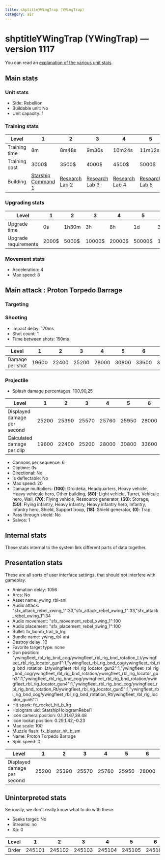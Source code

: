 ```yaml
---
title: shptitleYWingTrap (YWingTrap)
category: air
---
```


# shptitleYWingTrap (YWingTrap) — version 1117

You can read an [explanation  of the various unit stats](unitexplained.md).

## Main stats

### Unit stats

  * Side: Rebellion
  * Buildable unit: No
  * Unit capacity: 1

### Training stats

|Level        |1                                           |2                                     |3                                     |4                                     |5                                     |6                                     |7                                     |8                                     |9                                     |10                                     |
|-------------|--------------------------------------------|--------------------------------------|--------------------------------------|--------------------------------------|--------------------------------------|--------------------------------------|--------------------------------------|--------------------------------------|--------------------------------------|---------------------------------------|
|Training time|8m                                          |8m48s                                 |9m36s                                 |10m24s                                |11m12s                                |12m                                   |12m48s                                |13m36s                                |14m24s                                |15m                                    |
|Training cost|3000$                                       |3500$                                 |4000$                                 |4500$                                 |5000$                                 |5500$                                 |6000$                                 |6500$                                 |7000$                                 |7500$                                  |
|Building     |[Starship Command 1](rebelFleetCommand.html)|[Research Lab 2](rebelOffenseLab.html)|[Research Lab 3](rebelOffenseLab.html)|[Research Lab 4](rebelOffenseLab.html)|[Research Lab 5](rebelOffenseLab.html)|[Research Lab 6](rebelOffenseLab.html)|[Research Lab 7](rebelOffenseLab.html)|[Research Lab 8](rebelOffenseLab.html)|[Research Lab 9](rebelOffenseLab.html)|[Research Lab 10](rebelOffenseLab.html)|


### Upgrading stats

|Level               |1    |2    |3     |4     |5     |6      |7      |8      |9       |10      |
|--------------------|-----|-----|------|------|------|-------|-------|-------|--------|--------|
|Upgrade time        |0s   |1h30m|3h    |8h    |1d    |3d     |5d     |1w     |1w3d    |2w      |
|Upgrade requirements|2000$|5000$|10000$|20000$|50000$|135000$|225000$|450000$|1500000$|2500000$|


### Movement stats

  * Acceleration: 4
  * Max speed: 8

## Main attack : Proton Torpedo Barrage

### Targeting


### Shooting

  * Impact delay: 170ms
  * Shot count: 1
  * Time between shots: 150ms

|Level          |1    |2    |3    |4    |5    |6    |7    |8    |9    |10   |
|---------------|-----|-----|-----|-----|-----|-----|-----|-----|-----|-----|
|Damage per shot|19600|22400|25200|28000|30800|33600|36400|42000|48600|59292|


### Projectile

  * Splash damage percentages: 100,90,25

|Level                      |1    |2    |3    |4    |5    |6    |7    |8    |9    |10   |
|---------------------------|-----|-----|-----|-----|-----|-----|-----|-----|-----|-----|
|Displayed damage per second|25200|25390|25570|25760|25950|28000|30800|33600|36400|42000|
|Calculated damage per clip |19600|22400|25200|28000|30800|33600|36400|42000|48600|59292|


  * Cannons per sequence: 6
  * Cliptime: 0s
  * Directional: No
  * Is deflectable: No
  * Max speed: 20
  * Damage multipliers: **(100)**: Droideka, Headquarters, Heavy vehicle, Heavy vehicule hero, Other building, **(80)**: Light vehicle, Turret, Vehicule hero, Wall, **(70)**: Flying vehicle, Ressource generator, **(60)**: Storage, **(50)**: Flying infantry, Heavy infantry, Heavy infantry hero, Infantry, Infantry hero, Shield, Support troop, **(18)**: Shield generator, **(0)**: Trap
  * Pass through shield: No
  * Salvos: 1

## Internal stats

These stats internal to the system link different parts of data together.


## Presentation stats

These are all sorts of user interface settings, that should not interfere with gameplay.

  * Animation delay: 1056
  * Arcs: No
  * Asset name: ywing_rbl-ani
  * Audio attack: "sfx_attack_rebel_xwing_1":33,"sfx_attack_rebel_xwing_1":33,"sfx_attack_rebel_xwing_1":34
  * Audio movement: "sfx_movement_rebel_xwing_1":100
  * Audio placement: "sfx_placement_rebel_xwing_1":100
  * Bullet: fx_bomb_trail_b_lrg
  * Bundle name: ywing_rbl-ani
  * Destroy delay: 10
  * Favorite target type: none
  * Gun position: "ywingfleet_rbl_rig_bnd_cog/ywingfleet_rbl_rig_bnd_rotation_Lt/ywingfleet_rbl_rig_locator_gun1":1,"ywingfleet_rbl_rig_bnd_cog/ywingfleet_rbl_rig_bnd_rotation_Lt/ywingfleet_rbl_rig_locator_gun2":1,"ywingfleet_rbl_rig_bnd_cog/ywingfleet_rbl_rig_bnd_rotation/ywingfleet_rbl_rig_locator_gun3":1,"ywingfleet_rbl_rig_bnd_cog/ywingfleet_rbl_rig_bnd_rotation/ywingfleet_rbl_rig_locator_gun4":1,"ywingfleet_rbl_rig_bnd_cog/ywingfleet_rbl_rig_bnd_rotation_Rt/ywingfleet_rbl_rig_locator_gun5":1,"ywingfleet_rbl_rig_bnd_cog/ywingfleet_rbl_rig_bnd_rotation_Rt/ywingfleet_rbl_rig_locator_gun6":1
  * Hit spark: fx_rocket_hit_b_lrg
  * Hologram uid: StarshipHologramRebel1
  * Icon camera position: 0.1,31.67,39.48
  * Icon lookat position: 0.29,1.42,-0.23
  * Max scale: 100
  * Muzzle flash: fx_blaster_hit_b_sm
  * Name: Proton Torpedo Barrage
  * Spin speed: 0

|Level                      |1    |2    |3    |4    |5    |6    |7    |8    |9    |10   |
|---------------------------|-----|-----|-----|-----|-----|-----|-----|-----|-----|-----|
|Displayed damage per second|25200|25390|25570|25760|25950|28000|30800|33600|36400|42000|


## Uninterpreted stats

Seriously, we don't really know what to do with these.

  * Seeks target: No
  * Streams: no
  * Xp: 0

|Level|1     |2     |3     |4     |5     |6     |7     |8     |9     |10    |
|-----|------|------|------|------|------|------|------|------|------|------|
|Order|245101|245102|245103|245104|245105|245106|245107|245108|245109|245110|


